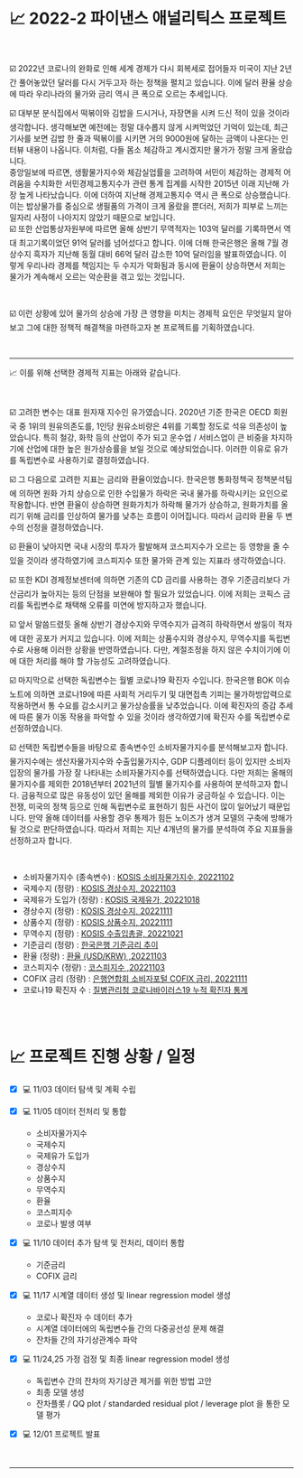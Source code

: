 # 📈 2022-2 파이낸스 애널리틱스 프로젝트  

<br>  

☑️ 2022년 코로나의 완화로 인해 세계 경제가 다시 회복세로 접어들자 미국이 지난 2년간 풀어놓았던 달러를 다시 거두고자 하는 정책을 펼치고 있습니다. 이에 달러 환율 상승에 따라 우리나라의 물가와 금리 역시 큰 폭으로 오르는 추세입니다.  
 
☑️ 대부분 분식집에서 떡볶이와 김밥을 드시거나, 자장면을 시켜 드신 적이 있을 것이라 생각합니다. 생각해보면 예전에는 정말 대수롭지 않게 시켜먹었던 기억이 있는데, 최근 기사를 보면 김밥 한 줄과 떡볶이를 시키면 거의 9000원에 달하는 금액이 나온다는 인터뷰 내용이 나옵니다. 이처럼, 다들 몸소 체감하고 계시겠지만 물가가 정말 크게 올랐습니다.  
중앙일보에 따르면, 생활물가지수와 체감실업률을 고려하여 서민이 체감하는 경제적 어려움을 수치화한 서민경제고통지수가 관련 통계 집계를 시작한 2015년 이래 지난해 가장 높게 나타났습니다. 이에 더하여 지난해 경제고통지수 역시 큰 폭으로 상승했습니다. 이는 밥상물가를 중심으로 생필품의 가격이 크게 올랐을 뿐더러, 저희가 피부로 느끼는 일자리 사정이 나아지지 않았기 때문으로 보입니다.  
☑️ 또한 산업통상자원부에 따르면 올해 상반기 무역적자는 103억 달러를 기록하면서 역대 최고기록이었던 91억 달러를 넘어섰다고 합니다. 이에 더해 한국은행은 올해 7월 경상수지 흑자가 지난해 동월 대비 66억 달러 감소한 10억 달러임을 발표하였습니다. 이렇게 우리나라 경제를 책임지는 두 수지가 악화됨과 동시에 환율이 상승하면서 저희는 물가가 계속해서 오르는 악순환을 겪고 있는 것입니다.  

<br>  

☑️ 이런 상황에 있어 물가의 상승에 가장 큰 영향을 미치는 경제적 요인은 무엇일지 알아보고 그에 대한 정책적 해결책을 마련하고자 본 프로젝트를 기획하였습니다.  

<br>  
 
 ***
 
📈 이를 위해 선택한 경제적 지표는 아래와 같습니다.  

<br>  

☑️  고려한 변수는 대표 원자재 지수인 유가였습니다. 2020년 기준 한국은 OECD 회원국 중 1위의 원유의존도를, 1인당 원유소비량은 4위를 기록할 정도로 석유 의존성이 높았습니다. 특히 철강, 화학 등의 산업이 주가 되고 운수업 / 서비스업이 큰 비중을 차지하기에 산업에 대한 높은 원가상승률을 보일 것으로 예상되었습니다. 이러한 이유로 유가를 독립변수로 사용하기로 결정하였습니다.  

☑️ 그 다음으로 고려한 지표는 금리와 환율이었습니다. 한국은행 통화정책국 정책분석팀에 의하면 원화 가치 상승으로 인한 수입물가 하락은 국내 물가를 하락시키는 요인으로 작용합니다. 반면 환율이 상승하면 원화가치가 하락해 물가가 상승하고, 원화가치를 올리기 위해 금리를 인상하여 물가를 낮추는 흐름이 이어집니다. 따라서 금리와 환율 두 변수의 선정을 결정하였습니다.  

☑️ 환율이 낮아지면 국내 시장의 투자가 활발해져 코스피지수가 오르는 등 영향을 줄 수 있을 것이라 생각하였기에 코스피지수 또한 물가와 관계 있는 지표라 생각하였습니다.  

☑️ 또한 KDI 경제정보센터에 의하면 기존의 CD 금리를 사용하는 경우 기준금리보다 가산금리가 높아지는 등의 단점을 보완해야 할 필요가 있었습니다. 이에 저희는 코픽스 금리를 독립변수로 채택해 오류를 미연에 방지하고자 했습니다.  

☑️ 앞서 말씀드렸듯 올해 상반기 경상수지와 무역수지가 급격히 하락하면서 쌍둥이 적자에 대한 공포가 커지고 있습니다. 이에 저희는 상품수지와 경상수지, 무역수지를 독립변수로 사용해 이러한 상황을 반영하였습니다. 다만, 계절조정을 하지 않은 수치이기에 이에 대한 처리를 해야 할 가능성도 고려하였습니다.  

☑️ 마지막으로 선택한 독립변수는 월별 코로나19 확진자 수입니다. 한국은행 BOK 이슈노트에 의하면 코로나19에 따른 사회적 거리두기 및 대면접촉 기피는 물가하방압력으로 작용하면서 통 수요를 감소시키고 물가상승률을 낮추었습니다. 이에 확진자의 증감 추세에 따른 물가 이동 작용을 파악할 수 있을 것이라 생각하였기에 확진자 수를 독립변수로 선정하였습니다.  


☑️ 선택한 독립변수들을 바탕으로 종속변수인 소비자물가지수를 분석해보고자 합니다. 물가지수에는 생산자물가지수와 수출입물가지수, GDP 디플레이터 등이 있지만 소비자 입장의 물가를 가장 잘 나타내는 소비자물가지수를 선택하였습니다. 다만 저희는 올해의 물가지수를 제외한 2018년부터 2021년의 월별 물가지수를 사용하여 분석하고자 합니다. 금융적으로 많은 유동성이 있던 올해를 제외한 이유가 궁금하실 수 있습니다. 이는 전쟁, 미국의 정책 등으로 인해 독립변수로 표현하기 힘든 사건이 많이 일어났기 때문입니다. 만약 올해 데이터를 사용할 경우 통제가 힘든 노이즈가 생겨 모델의 구축에 방해가 될 것으로 판단하였습니다. 따라서 저희는 지난 4개년의 물가를 분석하여 주요 지표들을 선정하고자 합니다.  

<br>  

  - 소비자물가지수 (종속변수) : [KOSIS 소비자물가지수, 20221102](https://kosis.kr/statHtml/statHtml.do?orgId=101&tblId=DT_1J20003&vw_cd=MT_ZTITLE&list_id=P2_6&seqNo=&lang_mode=ko&language=kor&obj_var_id=&itm_id=&conn_path=MT_ZTITLE)
  - 국제수지 (정량) : [KOSIS 경상수지, 20221103](https://kosis.kr/statHtml/statHtml.do?orgId=301&tblId=DT_301Y013&vw_cd=MT_ZTITLE&list_id=S2_301008_001&seqNo=&lang_mode=ko&language=kor&obj_var_id=&itm_id=&conn_path=MT_ZTITLE)
  - 국제유가 도입가 (정량) : [KOSIS 국제유가, 20221018](https://kosis.kr/statHtml/statHtml.do?orgId=392&tblId=DT_AA123&vw_cd=MT_ZTITLE&list_id=T_21&seqNo=&lang_mode=ko&language=kor&obj_var_id=&itm_id=&conn_path=MT_ZTITLE)
  - 경상수지 (정량) : [KOSIS 경상수지, 20221111](https://kosis.kr/statHtml/statHtml.do?orgId=301&tblId=DT_301Y017&vw_cd=MT_ZTITLE&list_id=S2_301008_001&seqNo=&lang_mode=ko&language=kor&obj_var_id=&itm_id=&conn_path=MT_ZTITLE)
  - 상품수지 (정량) : [KOSIS 상품수지, 20221111](https://kosis.kr/statHtml/statHtml.do?orgId=301&tblId=DT_301Y017&vw_cd=MT_ZTITLE&list_id=S2_301008_001&seqNo=&lang_mode=ko&language=kor&obj_var_id=&itm_id=&conn_path=MT_ZTITLE)
  - 무역수지 (정량) : [KOSIS 수출입총괄, 20221021](https://kosis.kr/statHtml/statHtml.do?orgId=134&tblId=DT_134001_001&vw_cd=MT_ZTITLE&list_id=&scrId=&seqNo=&lang_mode=ko&obj_var_id=&itm_id=&conn_path=E1&docId=0388621915&markType=S&itmNm=%EC%A0%84%EA%B5%AD)
  - 기준금리 (정량) : [한국은행 기준금리 추이](https://www.bok.or.kr/portal/singl/baseRate/list.do?dataSeCd=01&menuNo=200643)
  - 환율 (정량) : [환율 (USD/KRW) ,20221103](https://kr.investing.com/currencies/usd-krw-historical-data)
  - 코스피지수 (정량) : [코스피지수 ,20221103](https://kr.investing.com/indices/kospi-historical-data)
  - COFIX 금리 (정량) : [은행연합회 소비자포털 COFIX 금리, 20221111](https://portal.kfb.or.kr/fingoods/cofix.php)
  - 코로나19 확진자 수 : [질병관리청 코로나바이러스19 누적 확진자 통계](https://ncov.kdca.go.kr/)  
<br>  
<br>  

# 📈 프로젝트 진행 상황 / 일정  

- [x] 💻 11/03 데이터 탐색 및 계획 수립<br>  
  
- [x] 💻 11/05 데이터 전처리 및 통합  
  - 소비자물가지수  
  - 국제수지  
  - 국제유가 도입가  
  - 경상수지  
  - 상품수지  
  - 무역수지  
  - 환율  
  - 코스피지수  
  - 코로나 발생 여부<br>  
  
- [x] 💻 11/10 데이터 추가 탐색 및 전처리, 데이터 통합  
  - 기준금리  
  - COFIX 금리  
  
- [x] 💻 11/17 시계열 데이터 생성 및 linear regression model 생성  
  - 코로나 확진자 수 데이터 추가
  - 시계열 데이터에의 독립변수들 간의 다중공선성 문제 해결  
  - 잔차들 간의 자기상관계수 파악  
  
- [x] 💻 11/24,25 가정 검정 및 최종 linear regression model 생성  
  - 독립변수 간의 잔차의 자기상관 제거를 위한 방법 고안  
  - 최종 모델 생성  
  - 잔차플롯 / QQ plot / standarded residual plot / leverage plot 을 통한 모델 평가  
  
- [x] 💻 12/01 프로젝트 발표
  
<br>  


***
